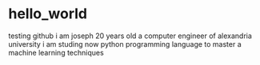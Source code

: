 # hello_world
testing github
i am joseph 20 years old a computer engineer of alexandria university
i am studing now python programming language to master a machine learning techniques
